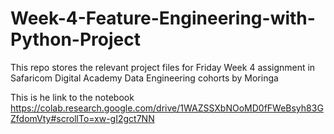 # Week-4-Feature-Engineering-with-Python-Project
This repo stores the relevant project files for Friday Week 4 assignment in Safaricom Digital Academy Data Engineering cohorts by Moringa

This is he link to the notebook https://colab.research.google.com/drive/1WAZSSXbNOoMD0fFWeBsyh83GZfdomVty#scrollTo=xw-gI2gct7NN
